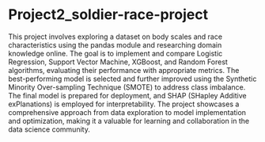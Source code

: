# Project2_soldier-race-project
This project involves exploring a dataset on body scales and race characteristics using the pandas module and researching domain knowledge online. The goal is to implement and compare Logistic Regression, Support Vector Machine, XGBoost, and Random Forest algorithms, evaluating their performance with appropriate metrics. The best-performing model is selected and further improved using the Synthetic Minority Over-sampling Technique (SMOTE) to address class imbalance. The final model is prepared for deployment, and SHAP (SHapley Additive exPlanations) is employed for interpretability. The project showcases a comprehensive approach from data exploration to model implementation and optimization, making it a valuable for learning and collaboration in the data science community.
